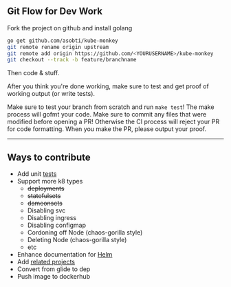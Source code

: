 ## Git Flow for Dev Work
Fork the project on github and install golang
```bash
go get github.com/asobti/kube-monkey
git remote rename origin upstream
git remote add origin https://github.com/<YOURUSERNAME>/kube-monkey
git checkout --track -b feature/branchname
```
Then code & stuff. 

After you think you're done working, make sure to test and get proof of working output (or write tests).

Make sure to test your branch from scratch and run `make test`! The make process will gofmt your code. Make sure to commit any files that were modified before opening a PR! Otherwise the CI process will reject your PR for code formatting. When you make the PR, please output your proof.

---
## Ways to contribute

- Add unit [tests](https://golang.org/pkg/testing/)
- Support more k8 types
  - ~~deployments~~
  - ~~statefulsets~~
  - ~~dameonsets~~
  - Disabling svc
  - Disabling ingress
  - Disabling configmap
  - Cordoning off Node (chaos-gorilla style)
  - Deleting Node (chaos-gorilla style)
  - etc
- Enhance documentation for [Helm](https://github.com/linki/chaoskube#how)
- Add [related projects](https://github.com/linki/chaoskube#related-work)
- Convert from glide to dep
- Push image to dockerhub

